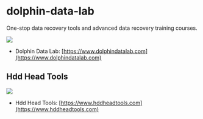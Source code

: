 # dolphin-data-lab
One-stop data recovery tools and advanced data recovery training courses.

![](https://www.dolphindatalab.com/wp-content/uploads/2011/10/logo.png)

- Dolphin Data Lab: [https://www.dolphindatalab.com](https://www.dolphindatalab.com)
## Hdd Head Tools

![]($res/logo.png)

- Hdd Head Tools: [https://www.hddheadtools.com](https://www.hddheadtools.com)
